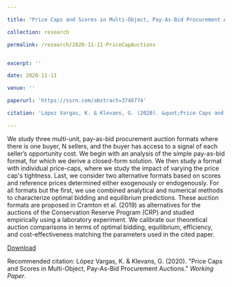 ```yaml
---

title: "Price Caps and Scores in Multi-Object, Pay-As-Bid Procurement Auctions"

collection: research

permalink: /research/2020-11-11-PriceCapAuctions


excerpt: ''

date: 2020-11-11

venue: ''

paperurl: 'https://ssrn.com/abstract=3746774'

citation: 'López Vargas, K. & Klevans, G. (2020). &quot;Price Caps and Scores in Multi-Object, Pay-As-Bid Procurement Auctions.&quot; <i>Working Paper</i>.'

---
```

We study three multi-unit, pay-as-bid procurement auction formats where there is one buyer, N sellers, and the buyer has access to a signal of each seller’s opportunity cost. We begin with an analysis of the simple pay-as-bid format, for which we derive a closed-form solution. We then study a format with individual price-caps, where we study the impact of varying the price cap's tightness. Last, we consider two alternative formats based on scores and reference prices determined either exogenously or endogenously. For all formats but the first, we use combined analytical and numerical methods to characterize optimal bidding and equilibrium predictions. These auction formats are proposed in Cramton et al. (2019) as alternatives for the auctions of the Conservation Reserve Program (CRP) and studied empirically using a laboratory experiment. We calibrate our theoretical auction comparisons in terms of optimal bidding, equilibrium, efficiency, and cost-effectiveness matching the parameters used in the cited paper.

[Download](https://ssrn.com/abstract=3746774)

Recommended citation: López Vargas, K. & Klevans, G. (2020). &quot;Price Caps and Scores in Multi-Object, Pay-As-Bid Procurement Auctions.&quot; <i>Working Paper</i>.
